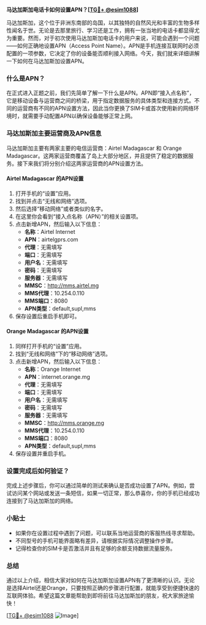 **马达加斯加电话卡如何设置APN？[[TG💪+ @esim1088](https://t.me/s/esim1088)]**

马达加斯加，这个位于非洲东南部的岛国，以其独特的自然风光和丰富的生物多样性闻名于世。无论是去那里旅行、学习还是工作，拥有一张当地的电话卡都显得尤为重要。然而，对于初次使用马达加斯加电话卡的用户来说，可能会遇到一个问题——如何正确地设置APN（Access Point Name）。APN是手机连接互联网时必须配置的一项参数，它决定了你的设备能否顺利接入网络。今天，我们就来详细讲解一下如何在马达加斯加设置APN。

### 什么是APN？

在正式进入正题之前，我们先简单了解一下什么是APN。APN即“接入点名称”，它是移动设备与运营商之间的桥梁，用于指定数据服务的具体类型和连接方式。不同的运营商有不同的APN设置方法，因此当你更换了SIM卡或首次使用新的网络环境时，就需要手动配置APN以确保设备能够正常上网。

### 马达加斯加主要运营商及APN信息

马达加斯加主要有两家主要的电信运营商：Airtel Madagascar 和 Orange Madagascar。这两家运营商覆盖了岛上大部分地区，并且提供了稳定的数据服务。接下来我们将分别介绍这两家运营商的APN设置方法。

#### Airtel Madagascar 的APN设置

1. 打开手机的“设置”应用。
2. 找到并点击“无线和网络”选项。
3. 然后选择“移动网络”或者类似的名字。
4. 在这里你会看到“接入点名称（APN）”的相关设置项。
5. 点击新增APN，然后输入以下信息：
   - **名称**：Airtel Internet
   - **APN**：airtelgprs.com
   - **代理**：无需填写
   - **端口**：无需填写
   - **用户名**：无需填写
   - **密码**：无需填写
   - **服务器**：无需填写
   - **MMSC**：http://mms.airtel.mg
   - **MMS代理**：10.254.0.110
   - **MMS端口**：8080
   - **APN类型**：default,supl,mms
6. 保存设置后重启手机即可。

#### Orange Madagascar 的APN设置

1. 同样打开手机的“设置”应用。
2. 找到“无线和网络”下的“移动网络”选项。
3. 点击新增APN，然后输入以下信息：
   - **名称**：Orange Internet
   - **APN**：internet.orange.mg
   - **代理**：无需填写
   - **端口**：无需填写
   - **用户名**：无需填写
   - **密码**：无需填写
   - **服务器**：无需填写
   - **MMSC**：http://mms.orange.mg
   - **MMS代理**：10.254.0.110
   - **MMS端口**：8080
   - **APN类型**：default,supl,mms
4. 保存设置并重启手机。

### 设置完成后如何验证？

完成上述步骤后，你可以通过简单的测试来确认是否成功设置了APN。例如，尝试访问某个网站或发送一条短信，如果一切正常，那么恭喜你，你的手机已经成功连接到了马达加斯加的网络。

### 小贴士

- 如果你在设置过程中遇到了问题，可以联系当地运营商的客服热线寻求帮助。
- 不同型号的手机可能界面略有差异，请根据实际情况调整操作步骤。
- 记得检查你的SIM卡是否激活并且有足够的余额支持数据流量服务。

### 总结

通过以上介绍，相信大家对如何在马达加斯加设置APN有了更清晰的认识。无论是选择Airtel还是Orange，只要按照正确的步骤进行配置，就能享受到便捷快速的互联网体验。希望这篇文章能帮助到即将前往马达加斯加的朋友，祝大家旅途愉快！

[[TG💪+ @esim1088](https://t.me/s/esim1088) ![Image](https://i.postimg.cc/4NQfJmqS/Snipaste-2025-05-13-00-14-12.png)]